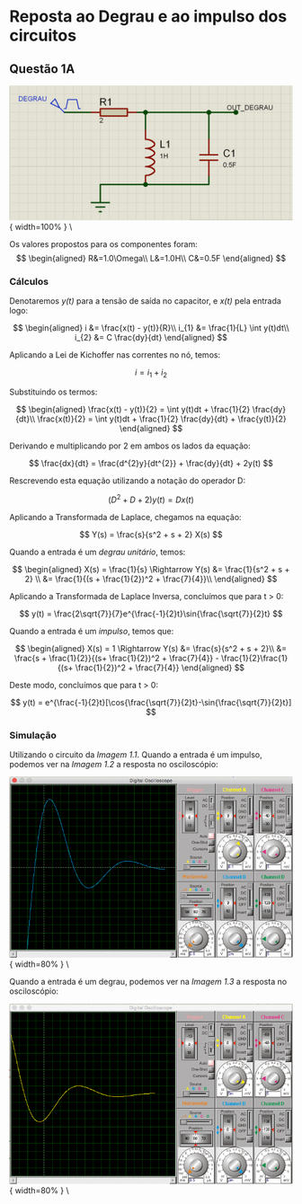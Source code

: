 # Reposta ao Degrau e ao impulso dos circuitos

## Questão 1A

![Circuito proposto na questão 1A](source/figures/q1a_circuito.png){ width=100% }
\


Os valores propostos para os componentes foram:
$$
\begin{aligned}
R&=1.0\Omega\\
L&=1.0H\\
C&=0.5F
\end{aligned}
$$

### Cálculos

Denotaremos *y(t)* para a tensão de saída no capacitor, e *x(t)* pela entrada logo:

$$
\begin{aligned}
i &= \frac{x(t) - y(t)}{R}\\
i_{1} &= \frac{1}{L} \int y(t)dt\\
i_{2} &= C \frac{dy}{dt}
\end{aligned}
$$

Aplicando a Lei de Kichoffer nas correntes no nó, temos:

$$ i = i_{1} + i_{2} $$

Substituindo os termos:

$$
\begin{aligned}
\frac{x(t) - y(t)}{2} = \int y(t)dt + \frac{1}{2} \frac{dy}{dt}\\
\frac{x(t)}{2} = \int y(t)dt + \frac{1}{2} \frac{dy}{dt} + \frac{y(t)}{2}
\end{aligned}
$$

Derivando e multiplicando por 2 em ambos os lados da equação:

$$ \frac{dx}{dt} = \frac{d^{2}y}{dt^{2}} + \frac{dy}{dt} + 2y(t) $$

Rescrevendo esta equação utilizando a notação do operador D:

$$ (D^2 + D + 2)y(t) = Dx(t) $$

Aplicando a Transformada de Laplace, chegamos na equação:

$$ Y(s) = \frac{s}{s^2 + s + 2} X(s) $$

Quando a entrada é um *degrau unitário*, temos:

$$ 
\begin{aligned}
X(s) = \frac{1}{s} \Rightarrow
Y(s)    &= \frac{1}{s^2 + s + 2} \\
        &= \frac{1}{(s + \frac{1}{2})^2 + \frac{7}{4}}\\
\end{aligned}
$$

Aplicando a Transformada de Laplace Inversa, concluímos que para t > 0:

$$ y(t) = \frac{2\sqrt{7}}{7}e^{\frac{-1}{2}t}\sin{\frac{\sqrt{7}}{2}t} $$

Quando a entrada é um *impulso*, temos que:

$$ 
\begin{aligned}
X(s) = 1 \Rightarrow
Y(s)    &= \frac{s}{s^2 + s + 2}\\
        &= \frac{s + \frac{1}{2}}{(s+ \frac{1}{2})^2 + \frac{7}{4}} - \frac{1}{2}\frac{1}{(s+ \frac{1}{2})^2 + \frac{7}{4}}
\end{aligned}
$$

Deste modo, concluímos que para t > 0:

$$ y(t) = e^{\frac{-1}{2}t}[\cos{\frac{\sqrt{7}}{2}t}-\sin{\frac{\sqrt{7}}{2}t}] $$

### Simulação

Utilizando o circuito da *Imagem 1.1*. Quando a entrada é um impulso, podemos ver na *Imagem 1.2* a resposta no osciloscópio:

![Resposta ao impulso](source/figures/q1a_impulso_osc.png){ width=80% }
\

Quando a entrada é um degrau, podemos ver na *Imagem 1.3* a resposta no osciloscópio:

![Resposta ao degrau](source/figures/q1a_degrau_osc.png){ width=80% }
\
